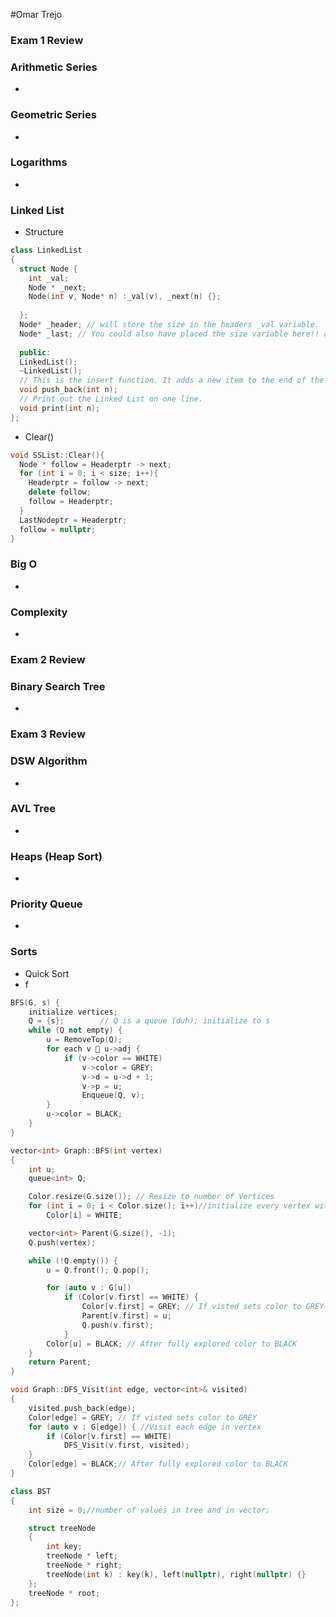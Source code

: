 #Omar Trejo

### Exam 1 Review

### Arithmetic Series 

-

### Geometric Series

-

### Logarithms

-

### Linked List

- Structure
```c++ 
class LinkedList
{
  struct Node {
    int _val;
    Node * _next;
    Node(int v, Node* n) :_val(v), _next(n) {};
    
  };
  Node* _header; // will store the size in the headers _val variable.
  Node* _last; // You could also have placed the size variable here!! and not placed in in the header.
  
  public:
  LinkedList();
  ~LinkedList();
  // This is the insert function. It adds a new item to the end of the linked list
  void push_back(int n);
  // Print out the Linked List on one line.
  void print(int n);
};
```
- Clear()
```c++
void SSList::Clear(){
  Node * follow = Headerptr -> next;
  for (int i = 0; i < size; i++){
    Headerptr = follow -> next;
    delete follow;
    follow = Headerptr;
  }
  LastNodeptr = Headerptr;
  follow = nullptr;
}
```

### Big O

-

### Complexity

-


### Exam 2 Review

### Binary Search Tree

-


### Exam 3 Review

### DSW Algorithm

-

### AVL Tree

-

### Heaps (Heap Sort)

-

### Priority Queue

-

### Sorts

- Quick Sort
- f

```c++
BFS(G, s) {
    initialize vertices;
    Q = {s};		// Q is a queue (duh); initialize to s
    while (Q not empty) {    
        u = RemoveTop(Q);
        for each v  u->adj {
            if (v->color == WHITE)
                v->color = GREY;
                v->d = u->d + 1;
                v->p = u;
                Enqueue(Q, v);
        }
        u->color = BLACK;
    }
}
```
```c++
vector<int> Graph::BFS(int vertex)
{
	int u;
	queue<int> Q;

	Color.resize(G.size()); // Resize to number of Vertices
	for (int i = 0; i < Color.size(); i++)//initialize every vertex with WHITE
		Color[i] = WHITE;

	vector<int> Parent(G.size(), -1);
	Q.push(vertex);

	while (!Q.empty()) {
		u = Q.front(); Q.pop();

		for (auto v : G[u])
			if (Color[v.first] == WHITE) {
				Color[v.first] = GREY; // If visted sets color to GREY
				Parent[v.first] = u;
				Q.push(v.first);
			}
		Color[u] = BLACK; // After fully explored color to BLACK
	}
	return Parent;
}
```
```c++
void Graph::DFS_Visit(int edge, vector<int>& visited)
{
	visited.push_back(edge);
	Color[edge] = GREY; // If visted sets color to GREY
	for (auto v : G[edge]) { //Visit each edge in vertex
		if (Color[v.first] == WHITE)
			DFS_Visit(v.first, visited);
	}
	Color[edge] = BLACK;// After fully explored color to BLACK
}
```
```C++
class BST
{
	int size = 0;//number of values in tree and in vector;

	struct treeNode
	{
		int key;
		treeNode * left;
		treeNode * right;
		treeNode(int k) : key(k), left(nullptr), right(nullptr) {}
	};
	treeNode * root;
};
```
